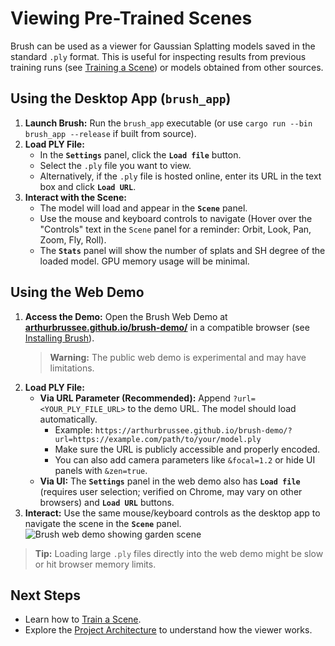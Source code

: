 # Viewing Pre-Trained Scenes

Brush can be used as a viewer for Gaussian Splatting models saved in the standard `.ply` format. This is useful for inspecting results from previous training runs (see [Training a Scene](./training-a-scene.md)) or models obtained from other sources.

## Using the Desktop App (`brush_app`)

1.  **Launch Brush:** Run the `brush_app` executable (or use `cargo run --bin brush_app --release` if built from source).
2.  **Load PLY File:**
    *   In the **`Settings`** panel, click the **`Load file`** button.
    *   Select the `.ply` file you want to view.
    *   Alternatively, if the `.ply` file is hosted online, enter its URL in the text box and click **`Load URL`**.
3.  **Interact with the Scene:**
    *   The model will load and appear in the **`Scene`** panel.
    *   Use the mouse and keyboard controls to navigate (Hover over the "Controls" text in the `Scene` panel for a reminder: Orbit, Look, Pan, Zoom, Fly, Roll).
    *   The **`Stats`** panel will show the number of splats and SH degree of the loaded model. GPU memory usage will be minimal.

## Using the Web Demo

1.  **Access the Demo:** Open the Brush Web Demo at [**arthurbrussee.github.io/brush-demo/**](https://arthurbrussee.github.io/brush-demo/) in a compatible browser (see [Installing Brush](./installing-brush.md#web-demo)).
    > **Warning:** The public web demo is experimental and may have limitations.
2.  **Load PLY File:**
    *   **Via URL Parameter (Recommended):** Append `?url=<YOUR_PLY_FILE_URL>` to the demo URL. The model should load automatically.
        *   Example: `https://arthurbrussee.github.io/brush-demo/?url=https://example.com/path/to/your/model.ply`
        *   Make sure the URL is publicly accessible and properly encoded.
        *   You can also add camera parameters like `&focal=1.2` or hide UI panels with `&zen=true`.
    *   **Via UI:** The **`Settings`** panel in the web demo also has **`Load file`** (requires user selection; verified on Chrome, may vary on other browsers) and **`Load URL`** buttons. <!-- Resolved: Verified on Chrome, leaving note for other browsers -->
3.  **Interact:** Use the same mouse/keyboard controls as the desktop app to navigate the scene in the **`Scene`** panel.
    ![Brush web demo showing garden scene](../media/Brush_demo_pretrained_garden_scene.png)

> **Tip:** Loading large `.ply` files directly into the web demo might be slow or hit browser memory limits.

## Next Steps

*   Learn how to [Train a Scene](./training-a-scene.md).
*   Explore the [Project Architecture](../development/architecture.md) to understand how the viewer works. 